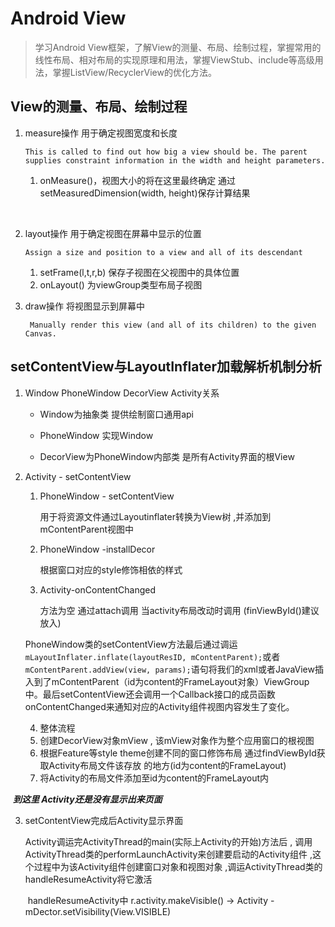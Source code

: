 # Android View

> 学习Android View框架，了解View的测量、布局、绘制过程，掌握常用的线性布局、相对布局的实现原理和用法，掌握ViewStub、include等高级用法，掌握ListView/RecyclerView的优化方法。


##  View的测量、布局、绘制过程

1. measure操作 用于确定视图宽度和长度

   ```This is called to find out how big a view should be. The parent supplies constraint information in the width and height parameters.```

   1. onMeasure()，视图大小的将在这里最终确定 通过setMeasuredDimension(width, height)保存计算结果

   ​

2. layout操作 用于确定视图在屏幕中显示的位置

   ```Assign a size and position to a view and all of its descendant```

   1. setFrame(l,t,r,b)  保存子视图在父视图中的具体位置
   2. onLayout() 为viewGroup类型布局子视图

3. draw操作 将视图显示到屏幕中

   ``` Manually render this view (and all of its children) to the given Canvas.```





## setContentView与LayoutInflater加载解析机制分析

1. Window PhoneWindow DecorView Activity关系

   * Window为抽象类 提供绘制窗口通用api

   * PhoneWindow 实现Window

   * DecorView为PhoneWindow内部类 是所有Activity界面的根View

2. Activity - setContentView

   1. PhoneWindow - setContentView

      用于将资源文件通过Layoutinflater转换为View树 ,并添加到mContentParent视图中

   2. PhoneWindow -installDecor

      根据窗口对应的style修饰相依的样式

   3. Activity-onContentChanged

      方法为空 通过attach调用 当activity布局改动时调用 (finViewById()建议放入)

   PhoneWindow类的setContentView方法最后通过调运`mLayoutInflater.inflate(layoutResID, mContentParent);`或者`mContentParent.addView(view, params);`语句将我们的xml或者JavaView插入到了mContentParent（id为content的FrameLayout对象）ViewGroup中。最后setContentView还会调用一个Callback接口的成员函数onContentChanged来通知对应的Activity组件视图内容发生了变化。

	4. 整体流程
     1. 创建DecorView对象mView , 该mView对象作为整个应用窗口的根视图
     2. 根据Feature等style theme创建不同的窗口修饰布局  通过findViewById获取Activity布局文件该存放				    	的地方(id为content的FrameLayout)
     3. 将Activity的布局文件添加至id为content的FrameLayout内

​		***到这里 Activity还是没有显示出来页面***

3. setContentView完成后Activity显示界面

   Activity调运完ActivityThread的main(实际上Activity的开始)方法后 , 调用ActivityThread类的performLaunchActivity来创建要启动的Activity组件 ,这个过程中为该Activity组件创建窗口对象和视图对象 ,调运ActivityThread类的handleResumeActivity将它激活

   ​	handleResumeActivity中 r.activity.makeVisible()  -> Activity - mDector.setVisibility(View.VISIBLE) 

    

​	